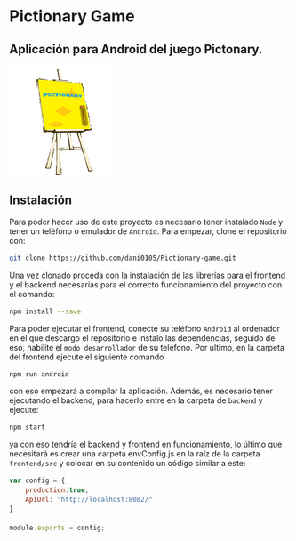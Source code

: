 # **Pictionary Game**
## Aplicación para Android del juego Pictonary.
![alt](./Frontend/src/assets/logo.gif)
## **Instalación** 
Para poder hacer uso de este proyecto es necesario tener instalado `Node` y tener un teléfono o emulador de `Android`. Para empezar, clone el repositorio con:

```bash
git clone https://github.com/dani0105/Pictionary-game.git
```

Una vez clonado proceda con la instalación de las librerías para el frontend y el backend necesarias para el correcto funcionamiento del proyecto con el comando:

```bash
npm install --save
```

Para poder ejecutar el frontend, conecte su teléfono `Android` al ordenador en el que descargo el repositorio e instalo las dependencias, seguido de eso, habilite el `modo desarrollador` de su teléfono. Por ultimo, en la carpeta del frontend ejecute el siguiente comando

```bash
npm run android
```

con eso empezará a compilar la aplicación. Además, es necesario tener ejecutando el backend, para hacerlo entre en la carpeta de `backend` y ejecute:

```bash
npm start
```

ya con eso tendría el backend y frontend en funcionamiento, lo último que necesitará es crear una carpeta envConfig.js en la raíz de la carpeta `frontend/src` y colocar en su contenido un código similar a este:

```javascript
var config = {
    production:true,
    ApiUrl: "http://localhost:8082/"
}

module.exports = config;
```
